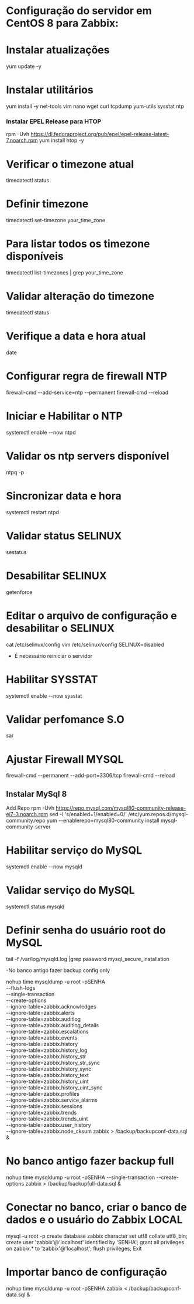 # Configuração do servidor em CentOS 8 para Zabbix:
 
 
 
# Instalar atualizações
yum update -y
 
# Instalar utilitários
yum install -y net-tools vim nano wget curl tcpdump yum-utils sysstat ntp
 
### Instalar EPEL Release para HTOP
rpm -Uvh https://dl.fedoraproject.org/pub/epel/epel-release-latest-7.noarch.rpm
yum install htop -y
 
# Verificar o timezone atual
timedatectl status
 
# Definir timezone
timedatectl set-timezone your_time_zone

# Para listar todos os timezone disponíveis
timedatectl list-timezones | grep your_time_zone
 
# Validar alteração do timezone
timedatectl status
 
# Verifique a data e hora atual
date
 
# Configurar regra de firewall NTP
firewall-cmd --add-service=ntp --permanent
firewall-cmd --reload
 
# Iniciar e Habilitar o NTP
systemctl enable --now ntpd
 
# Validar os ntp servers disponível
ntpq -p
 
# Sincronizar data e hora
systemctl restart ntpd
 
# Validar status SELINUX
sestatus
 
# Desabilitar SELINUX
getenforce
 
# Editar o arquivo de configuração e desabilitar o SELINUX
cat /etc/selinux/config
vim /etc/selinux/config
SELINUX=disabled
 
- É necessário reiniciar o servidor
 
# Habilitar SYSSTAT
systemctl enable --now sysstat
 
# Validar perfomance S.O
sar
 
# Ajustar Firewall MYSQL
firewall-cmd --permanent --add-port=3306/tcp
firewall-cmd --reload
 
## Instalar MySql 8 ##
Add Repo rpm -Uvh https://repo.mysql.com/mysql80-community-release-el7-3.noarch.rpm
sed -i 's/enabled=1/enabled=0/' /etc/yum.repos.d/mysql-community.repo
yum --enablerepo=mysql80-community install mysql-community-server 
 
# Habilitar serviço do MySQL
systemctl enable --now mysqld
 
# Validar serviço do MySQL
systemctl status mysqld
 
# Definir senha do usuário root do MySQL
tail -f /var/log/mysqld.log |grep password
mysql_secure_installation
 
-No banco antigo fazer backup config only
 
nohup time mysqldump -u root -pSENHA \
--flush-logs \
--single-transaction \
--create-options \
--ignore-table=zabbix.acknowledges \
--ignore-table=zabbix.alerts \
--ignore-table=zabbix.auditlog \
--ignore-table=zabbix.auditlog_details \
--ignore-table=zabbix.escalations \
--ignore-table=zabbix.events \
--ignore-table=zabbix.history \
--ignore-table=zabbix.history_log \
--ignore-table=zabbix.history_str \
--ignore-table=zabbix.history_str_sync \
--ignore-table=zabbix.history_sync \
--ignore-table=zabbix.history_text \
--ignore-table=zabbix.history_uint \
--ignore-table=zabbix.history_uint_sync \
--ignore-table=zabbix.profiles \
--ignore-table=zabbix.service_alarms \
--ignore-table=zabbix.sessions \
--ignore-table=zabbix.trends \
--ignore-table=zabbix.trends_uint \
--ignore-table=zabbix.user_history \
--ignore-table=zabbix.node_cksum zabbix >  /backup/backupconf-data.sql &
 
# No banco antigo fazer backup full
nohup time mysqldump -u root -pSENHA --single-transaction --create-options zabbix > /backup/backupfull-data.sql &
 
# Conectar no banco, criar o banco de dados e o usuário do Zabbix LOCAL
mysql -u root -p
create database zabbix character set utf8 collate utf8_bin;
create user 'zabbix'@'localhost' identified by 'SENHA';
grant all privileges on zabbix.* to 'zabbix'@'localhost';
flush privileges;
Exit
 
# Importar banco de configuração
nohup time mysqldump -u root -pSENHA  zabbix < /backup/backupconf-data.sql &
